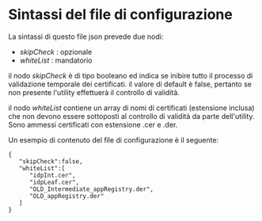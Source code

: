 # Sintassi del file di configurazione
La sintassi di questo file json prevede due nodi:

- *skipCheck* : opzionale
- *whiteList* : mandatorio

il nodo *skipCheck* è di tipo booleano ed indica se inibire tutto il processo di validazione temporale dei certificati. il valore di default è false, pertanto se non presente l'utility effettuerà il controllo di validità. 

il nodo *whiteList* contiene un array di nomi di certificati (estensione inclusa) che non devono essere sottoposti al controllo di validità da parte dell'utility. Sono ammessi certificati con estensione .cer e .der.

Un esempio di contenuto del file di configurazione è il seguente:


    {
       "skipCheck":false,
       "whiteList":[
          "idpInt.cer",
          "idpLeaf.cer",
          "OLD_Intermediate_appRegistry.der",
          "OLD_appRegistry.der"
       ]
    }

